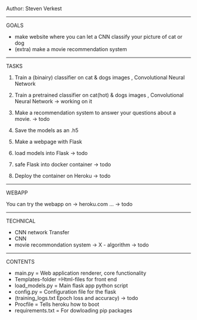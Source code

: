Author: Steven Verkest

--------------------------------------------------------------------------

GOALS

- make website where you can let a CNN classify your picture of cat or dog
- (extra) make a movie recommendation system

-----------------------------------------------------------------------

TASKS 

1) Train a (binairy) classifier on cat & dogs images , Convolutional Neural Network

2) Train a pretrained classifier on cat(hot) & dogs images , Convolutional Neural Network -> working on it

3) Make a recommendation system to answer your questions about a movie. -> todo

4) Save the models as an .h5

5) Make a webpage with Flask

6) load models into Flask -> todo

7) safe Flask into docker container -> todo

8) Deploy the container on Heroku -> todo

-----------------------------------------------------------------

WEBAPP

You can try the webapp on -> heroku.com ... -> todo

-----------------------------------------------------------------

TECHNICAL

 - CNN network Transfer
 - CNN 
 - movie recommondation system -> X - algorithm   -> todo
 
----------------------------------------------------------------
 
CONTENTS
 
- main.py = Web application renderer, core functionality
- Templates-folder =Html-files for front end
- load_models.py = Main flask app python script
- config.py = Configuration file for the flask
- (training_logs.txt Epoch loss and accuracy) -> todo
- Procfile = Tells heroku how to boot
- requirements.txt = For dowloading pip packages
